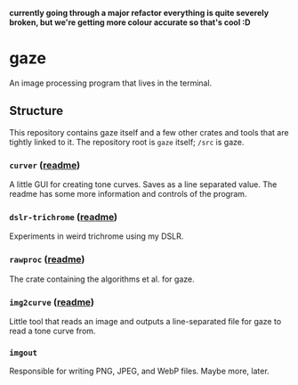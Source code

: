 **currently going through a major refactor everything is quite severely broken, but we're getting more colour accurate so that's cool :D**

# gaze
An image processing program that lives in the terminal.

## Structure
This repository contains gaze itself and a few other crates and tools that are tightly linked to it. The repository root is `gaze` itself; `/src` is gaze.

### `curver` ([readme](curver/README.md))
A little GUI for creating tone curves. Saves as a line separated value. The readme has some more information and controls of the program.

### `dslr-trichrome` ([readme](dslr-trichrome/README.md))
Experiments in weird trichrome using my DSLR.

### `rawproc` ([readme](rawproc/README.md))
The crate containing the algorithms et al. for gaze.

### `img2curve` ([readme](img2curve/README.md))
Little tool that reads an image and outputs a line-separated file for gaze to read a tone curve from.

### `imgout`
Responsible for writing PNG, JPEG, and WebP files. Maybe more, later.

